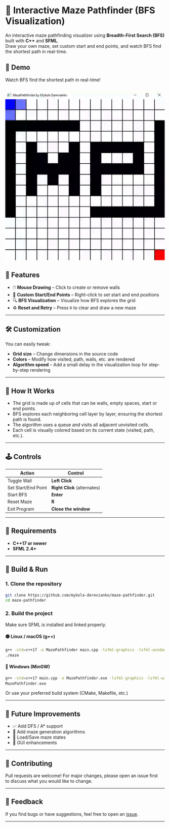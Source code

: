 # 🧩 Interactive Maze Pathfinder (BFS Visualization)

An interactive maze pathfinding visualizer using **Breadth-First Search (BFS)** built with **C++** and **SFML**.  
Draw your own maze, set custom start and end points, and watch BFS find the shortest path in real-time.

## 🎥 Demo

Watch BFS find the shortest path in real-time!

![screenshot](./docs/assets/gifpreview.gif)
---

## 🚀 Features

- 🖱️ **Mouse Drawing** – Click to create or remove walls
- 🎯 **Custom Start/End Points** – Right-click to set start and end positions
- 🔍 **BFS Visualization** – Visualize how BFS explores the grid
- ♻️ **Reset and Retry** – Press `R` to clear and draw a new maze

---

## 🛠️ Customization

You can easily tweak:

- **Grid size** – Change dimensions in the source code
- **Colors** – Modify how visited, path, walls, etc. are rendered
- **Algorithm speed** – Add a small delay in the visualization loop for step-by-step rendering

---

## 🧠 How It Works

- The grid is made up of cells that can be walls, empty spaces, start or end points.
- BFS explores each neighboring cell layer by layer, ensuring the shortest path is found.
- The algorithm uses a queue and visits all adjacent unvisited cells.
- Each cell is visually colored based on its current state (visited, path, etc.).

---

## 🕹️ Controls

| Action                | Control                  |
|-----------------------|--------------------------|
| Toggle Wall           | **Left Click**           |
| Set Start/End Point   | **Right Click** (alternates) |
| Start BFS             | **Enter**                |
| Reset Maze            | **R**                    |
| Exit Program          | **Close the window**     |

---

## 🧱 Requirements

- **C++17 or newer**
- **SFML 2.4+**

---

## 🧰 Build & Run

### 1. Clone the repository

```bash
git clone https://github.com/mykola-derevianko/maze-pathfinder.git
cd maze-pathfinder
```

### 2. Build the project
Make sure SFML is installed and linked properly.

#### 🟡 Linux / macOS (g++)
```bash
g++ -std=c++17 -o MazePathfinder main.cpp -lsfml-graphics -lsfml-window -lsfml-system -pthread
./maze
```

#### 🔵 Windows (MinGW)
```bash
g++ -std=c++17 main.cpp -o MazePathfinder.exe -lsfml-graphics -lsfml-window -lsfml-system -pthread
MazePathfinder.exe
```

Or use your preferred build system (CMake, Makefile, etc.)

---

## 🤭 Future Improvements

- ✅ Add DFS / A* support
- 🔄 Add maze generation algorithms
- 📅 Load/Save maze states
- 🎨 GUI enhancements
---

## 🤝 Contributing

Pull requests are welcome! For major changes, please open an issue first  
to discuss what you would like to change.

---

## 💬 Feedback

If you find bugs or have suggestions, feel free to open an [issue](https://github.com/mykola-derevianko/maze-pathfinder/issues).

---
